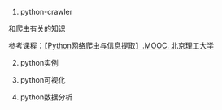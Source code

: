 1. python-crawler

和爬虫有关的知识

参考课程：[【Python网络爬虫与信息提取】.MOOC. 北京理工大学](https://www.bilibili.com/video/av9784617)

2. python实例

3. python可视化

4. python数据分析
